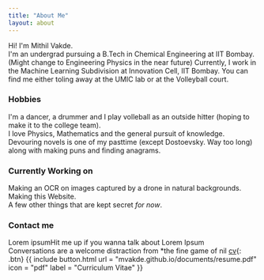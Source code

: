 ```yaml
---
title: "About Me"
layout: about
---
```


Hi! I'm Mithil Vakde.  
I'm an undergrad pursuing a B.Tech in Chemical Engineering at IIT Bombay. (Might change to Engineering Physics in the near future) Currently, I work in the Machine Learning Subdivision at Innovation Cell, IIT Bombay. You can find me either toling away at the UMIC lab or at the Volleyball court.

### Hobbies  
I'm a dancer, a drummer and I play volleball as an outside hitter (hoping to make it to the college team).   
I love Physics, Mathematics and the general pursuit of knowledge.
Devouring novels is one of my pasttime (except Dostoevsky. Way too long) along with making puns and finding anagrams.

### Currently Working on  
Making an OCR on images captured by a drone in natural backgrounds.  
Making this Website.  
A few other things that are kept secret _for now_.

### Contact me
Lorem ipsumHit me up if you wanna talk about Lorem Ipsum  
Conversations are a welcome distraction from *the fine game of nil
[cv](https://shopify.github.io/liquid/){: .btn}
{{ include button.html url = "mvakde.github.io/documents/resume.pdf" icon = "pdf" label = "Curriculum Vitae" }}
